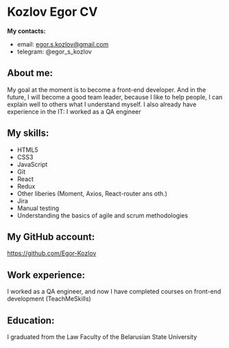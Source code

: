 # Kozlov Egor CV
**My contacts:**

 - email: egor.s.kozlov@gmail.com
 - telegram: @egor_s_kozlov

## About me:
My goal at the moment is to become a front-end developer. And in the future, I will become a good team leader, because I like to help people, I can explain well to others what I understand myself.
I also already have experience in the IT: I worked as a QA engineer
## My skills:

 - HTML5
 - CSS3
 - JavaScript
 - Git
 - React
 - Redux
 - Other liberies (Moment, Axios, React-router ans oth.)
 - Jira
 - Manual testing
 - Understanding the basics of agile and scrum methodologies
 ## My GitHub account:
 https://github.com/Egor-Kozlov
 ## Work experience:
 I worked as a QA engineer, and now I have completed courses on front-end development (TeachMeSkills)
 ## Education:
 I graduated from the Law Faculty of the Belarusian State University
